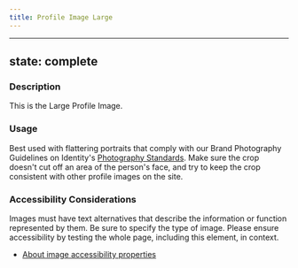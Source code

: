 ```yaml
---
title: Profile Image Large
---
```


---
state: complete
---

### Description
This is the Large Profile Image.

### Usage
Best used with flattering portraits that comply with our Brand Photography Guidelines on Identity's <a href="https://identity.ucsf.edu/photography-and-video/photography-standards">Photography Standards</a>. Make sure the crop doesn't cut off an area of the person's face, and try to keep the crop consistent with other profile images on the site.

### Accessibility Considerations
Images must have text alternatives that describe the information or function represented by them. Be sure to specify the type of image. Please ensure accessibility by testing the whole page, including this element, in context.

* <a href="https://www.w3.org/WAI/tutorials/images/">About image accessibility properties</a>

<!-- ### SEO Considerations
This section is left intentionally blank and is for future consideration.

### Technical Considerations
Anything special technical-wise will be shared here. -->
